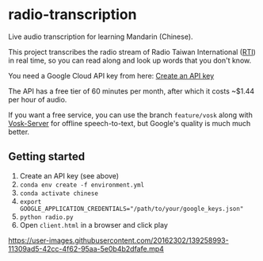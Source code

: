 # radio-transcription

Live audio transcription for learning Mandarin (Chinese).

This project transcribes the radio stream of Radio Taiwan International ([RTI](https://www.rti.org.tw/)) in real time, so you can read along and look up words that you don't know.

You need a Google Cloud API key from here: [Create an API key](https://cloud.google.com/speech-to-text/docs/before-you-begin)

The API has a free tier of 60 minutes per month, after which it costs ~$1.44 per hour of audio.

If you want a free service, you can use the branch `feature/vosk` along with [Vosk-Server](https://github.com/alphacep/vosk-server) for offline speech-to-text, but Google's quality is much much better.

## Getting started

1. Create an API key (see above)
2. `conda env create -f environment.yml`
3. `conda activate chinese`
4. `export GOOGLE_APPLICATION_CREDENTIALS="/path/to/your/google_keys.json"`
5. `python radio.py`
6. Open `client.html` in a browser and click play



https://user-images.githubusercontent.com/20162302/139258993-11309ad5-42cc-4f62-95aa-5e0b4b2dfafe.mp4

